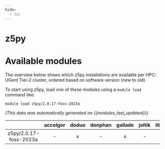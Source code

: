 ```yaml
---
hide:
  - toc
---
```


z5py
====

# Available modules


The overview below shows which z5py installations are available per HPC-UGent Tier-2 cluster, ordered based on software version (new to old).

To start using z5py, load one of these modules using a `module load` command like:

```shell
module load z5py/2.0.17-foss-2023a
```

*(This data was automatically generated on {{modules_last_updated}})*

| |accelgor|doduo|donphan|gallade|joltik|litleo|shinx|
| :---: | :---: | :---: | :---: | :---: | :---: | :---: | :---: |
|z5py/2.0.17-foss-2023a|-|x|-|x|-|x|x|
